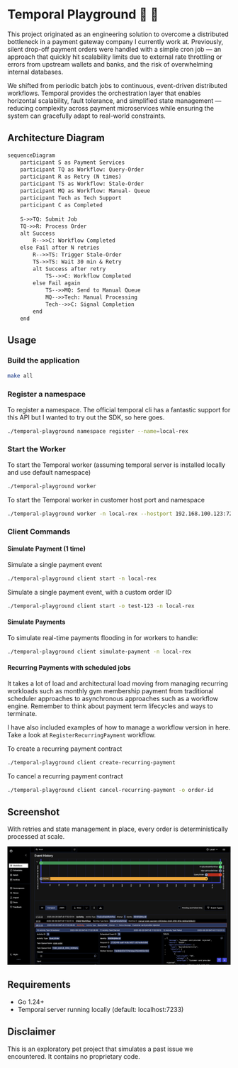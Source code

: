 # Temporal Playground 🛝 🎡

This project originated as an engineering solution to overcome a distributed bottleneck in a payment gateway company I currently work at. Previously, silent drop-off payment orders were handled with a simple cron job — an approach that quickly hit scalability limits due to external rate throttling or errors from upstream wallets and banks, and the risk of overwhelming internal databases.

We shifted from periodic batch jobs to continuous, event-driven distributed workflows. Temporal provides the orchestration layer that enables horizontal scalability, fault tolerance, and simplified state management — reducing complexity across payment microservices while ensuring the system can gracefully adapt to real-world constraints.

## Architecture Diagram

```mermaid
sequenceDiagram
    participant S as Payment Services
    participant TQ as Workflow: Query-Order
    participant R as Retry (N times)
    participant TS as Workflow: Stale-Order
    participant MQ as Workflow: Manual- Queue
    participant Tech as Tech Support
    participant C as Completed

    S->>TQ: Submit Job
    TQ->>R: Process Order
    alt Success
        R-->>C: Workflow Completed
    else Fail after N retries
        R-->>TS: Trigger Stale-Order
        TS->>TS: Wait 30 min & Retry
        alt Success after retry
            TS-->>C: Workflow Completed
        else Fail again
            TS-->>MQ: Send to Manual Queue
            MQ-->>Tech: Manual Processing
            Tech-->>C: Signal Completion
        end
    end
```

## Usage

### Build the application
```bash
make all
```

### Register a namespace
To register a namespace. The official temporal cli has a fantastic support for this API but I wanted to try out the SDK, so here goes.
```bash
./temporal-playground namespace register --name=local-rex 
```

### Start the Worker
To start the Temporal worker (assuming temporal server is installed locally and use default namespace)
```bash
./temporal-playground worker
```

To start the Temporal worker in customer host port and namespace
```bash
./temporal-playground worker -n local-rex --hostport 192.168.100.123:7233
```

### Client Commands

#### Simulate Payment (1 time)
Simulate a single payment event
```bash
./temporal-playground client start -n local-rex
```

Simulate a single payment event, with a custom order ID
```bash
./temporal-playground client start -o test-123 -n local-rex
```

#### Simulate Payments
To simulate real-time payments flooding in for workers to handle:
```bash
./temporal-playground client simulate-payment -n local-rex
```

#### Recurring Payments with scheduled jobs
It takes a lot of load and architectural load moving from managing recurring workloads such as monthly gym membership payment from traditional scheduler approaches to asynchronous approaches such as a workflow engine. Remember to think about payment term lifecycles and ways to terminate. 

I have also included examples of how to manage a workflow version in here. Take a look at `RegisterRecurringPayment` workflow.

To create a recurring payment contract
```bash
./temporal-playground client create-recurring-payment
```

To cancel a recurring payment contract
```bash
./temporal-playground client cancel-recurring-payment -o order-id
```

## Screenshot

With retries and state management in place, every order is deterministically processed at scale.

![Alt text](/assets/screenshot.png "Query order workflow")

## Requirements

- Go 1.24+
- Temporal server running locally (default: localhost:7233)

## Disclaimer

This is an exploratory pet project that simulates a past issue we encountered. It contains no proprietary code.